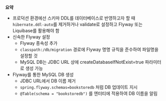 **요약**
- 프로덕션 환경에선 스키마 DDL를 데이터베이스로 반영하고자 할 때 `hibernate.ddl-auto`를 제거하거나 validate로 설정하고 Flyway 또는 Liquibase를 활용해야 함
- 신속한 Flyway 설정
  - Flyway 종속성 추가
  - `classpath:/db/migration` 경로에 Flyway 명명 규칙을 준수하여 파일명을 설정할 것
  - MySQL DB는 JDBC URL 상에 createDatabaseIfNotExist=true 파라미터로 생성 가능
 - Flyway를 통한 MySQL DB 생성
   - JDBC URL에서 DB 이름 제거
   - `spring.flyway.schemas=bookstoredb` 처럼 DB 업데이트 지시
   - `@Table(schema = "bookstoredb")` 를 엔터티에 적용하여 DB 이름을 알림
